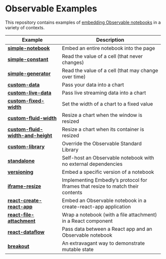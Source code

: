 # Observable Examples

This repository contains examples of [embedding Observable notebooks](https://observablehq.com/@observablehq/introduction-to-embedding) in a variety of contexts.

| Example | Description |
|---|---|
| [**simple-notebook**](https://github.com/observablehq/examples/tree/main/simple-notebook/) | Embed an entire notebook into the page |
| [**simple-constant**](https://github.com/observablehq/examples/tree/main/simple-constant/) | Read the value of a cell (that never changes) |
| [**simple-generator**](https://github.com/observablehq/examples/tree/main/simple-generator/) | Read the value of a cell (that may change over time) |
| [**custom-data**](https://github.com/observablehq/examples/tree/main/custom-data/) | Pass your data into a chart |
| [**custom-live-data**](https://github.com/observablehq/examples/tree/main/custom-live-data/) | Pass live streaming data into a chart |
| [**custom-fixed-width**](https://github.com/observablehq/examples/tree/main/custom-fixed-width/) | Set the width of a chart to a fixed value |
| [**custom-fluid-width**](https://github.com/observablehq/examples/tree/main/custom-fluid-width/) | Resize a chart when the window is resized |
| [**custom-fluid-width-and-height**](https://github.com/observablehq/examples/tree/main/custom-fluid-width-and-height/) | Resize a chart when its container is resized |
| [**custom-library**](https://github.com/observablehq/examples/tree/main/custom-library/) | Override the Observable Standard Library |
| [**standalone**](https://github.com/observablehq/examples/tree/main/standalone/) | Self-host an Observable notebook with no external dependencies |
| [**versioning**](https://github.com/observablehq/examples/tree/main/versioning/) | Embed a specific version of a notebook |
| [**iframe-resize**](https://github.com/observablehq/examples/tree/main/iframe-resize/) | Implementing Embedly’s protocol for Iframes that resize to match their contents |
| [**react-create-react-app**](https://github.com/observablehq/examples/tree/main/react-create-react-app/) | Embed an Observable notebook in a create-react-app application |
| [**react-file-attachment**](https://github.com/observablehq/examples/tree/main/react-file-attachment/) | Wrap a notebook (with a file attachment) in a React component |
| [**react-dataflow**](https://github.com/observablehq/examples/tree/main/react-dataflow/) | Pass data between a React app and an Observable notebook |
| [**breakout**](https://github.com/observablehq/examples/tree/main/breakout/) | An extravagant way to demonstrate mutable state |
